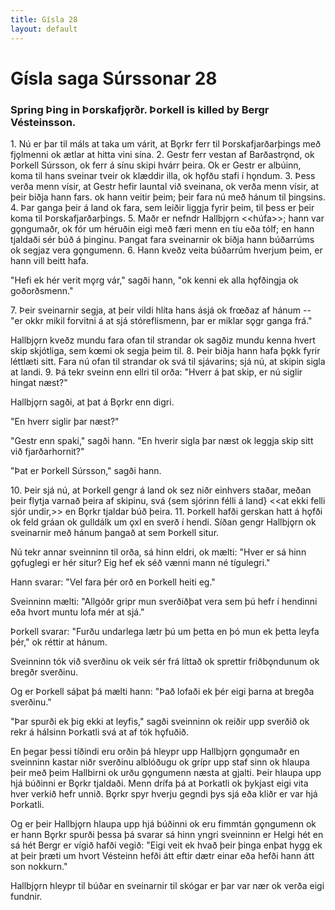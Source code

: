 ```yaml
---
title: Gísla 28
layout: default
---
```


# Gísla saga Súrssonar 28

### Spring Þing in Þorskafj&#x1EB;rðr. Þorkell is killed by Bergr Vésteinsson.

1\. Nú er þar til máls at taka um várit, at B&#x1EB;rkr ferr til Þorskafjarðarþings með fj&#x1EB;lmenni ok ætlar at hitta vini sína. 2. Gestr ferr vestan af Barðastr&#x1EB;nd, ok Þorkell Súrsson, ok ferr á sínu skipi hvárr þeira. Ok er Gestr er albúinn, koma til hans sveinar tveir ok klæddir illa, ok h&#x1EB;fðu stafi í h&#x1EB;ndum. 3. Þess verða menn vísir, at Gestr hefir launtal við sveinana, ok verða menn vísir, at þeir biðja hann fars. ok hann veitir þeim; þeir fara nú með hánum til þingsins. 4. Þar ganga þeir á land ok fara, sem leiðir liggja fyrir þeim, til þess er þeir koma til Þorskafjarðarþings. 5. Maðr er nefndr Hallbj&#x1EB;rn <<húfa>>; hann var g&#x1EB;ngumaðr, ok fór um héruðin eigi með færi menn en tíu eða tólf; en hann tjaldaði sér búð á þinginu. Þangat fara sveinarnir ok biðja hann búðarrúms ok segjaz vera g&#x1EB;ngumenn. 6. Hann kveðz veita búðarrúm hverjum þeim, er hann vill beitt hafa.

"Hefi ek hér verit m&#x1EB;rg vár," sagði hann, "ok kenni ek alla h&#x1EB;fðingja ok goðorðsmenn."

7\. Þeir sveinarnir segja, at þeir vildi hlíta hans ásjá ok fr&oelig;ðaz af hánum -- "er okkr mikil forvitni á at sjá stóreflismenn, þar er miklar s&#x1EB;gr ganga frá."

Hallbj&#x1EB;rn kveðz mundu fara ofan til strandar ok sagðiz mundu kenna hvert skip skjótliga, sem k&oelig;mi ok segja þeim til. 8. Þeir biðja hann hafa þ&#x1EB;kk fyrir léttlæti sitt. Fara nú ofan til strandar ok svá til sjávarins; sjá nú, at skipin sigla at landi. 9. Þá tekr sveinn enn ellri til orða: "Hverr á þat skip, er nú siglir hingat næst?"

Hallbj&#x1EB;rn sagði, at þat á B&#x1EB;rkr enn digri.

"En hverr siglir þar næst?"

"Gestr enn spaki," sagði hann. "En hverir sigla þar næst ok leggja skip sitt við fjarðarhornit?"

"Þat er Þorkell Súrsson," sagði hann.

10\. Þeir sjá nú, at Þorkell gengr á land ok sez niðr einhvers staðar, meðan þeir flytja varnað þeira af skipinu, svá {sem sjórinn félli á land} <<at ekki felli sjór undir,>> en B&#x1EB;rkr tjaldar búð þeira. 11. Þorkell hafði gerskan hatt á h&#x1EB;fði ok feld gráan ok gulldálk um &#x1EB;xl en sverð í hendi. Síðan gengr Hallbj&#x1EB;rn ok sveinarnir með hánum þangað at sem Þorkell situr.

Nú tekr annar sveinninn til orða, sá hinn eldri, ok mælti: "Hver er sá hinn g&#x1EB;fuglegi er hér situr? Eig hef ek séð vænni mann né tígulegri."

Hann svarar: "Vel fara þér orð en Þorkell heiti eg."

Sveinninn mælti: "Allgóðr gripr mun sverðiðþat vera sem þú hefr í hendinni eða hvort muntu lofa mér at sjá."

Þorkell svarar: "Furðu undarlega lætr þú um þetta en þó mun ek þetta leyfa þér," ok réttir at hánum.

Sveinninn tók við sverðinu ok veik sér frá líttað ok sprettir friðb&#x1EB;ndunum ok bregðr sverðinu.

Og er Þorkell sáþat þá mælti hann: "Það lofaði ek þér eigi þarna at bregða sverðinu."

"Þar spurði ek þig ekki at leyfis," sagði sveinninn ok reiðir upp sverðið ok rekr á hálsinn Þorkatli svá at af tók h&#x1EB;fuðið.

En þegar þessi tíðindi eru orðin þá hleypr upp Hallbj&#x1EB;rn g&#x1EB;ngumaðr en sveinninn kastar niðr sverðinu alblóðugu ok grípr upp staf sinn ok hlaupa þeir með þeim Hallbirni ok urðu g&#x1EB;ngumenn næsta at gjalti. Þeir hlaupa upp hjá búðinni er B&#x1EB;rkr tjaldaði. Menn drífa þá at Þorkatli ok þykjast eigi vita hver verkið hefr unnið. B&#x1EB;rkr spyr hverju gegndi þys sjá eða kliðr er var hjá Þorkatli.

Og er þeir Hallbj&#x1EB;rn hlaupa upp hjá búðinni ok eru fimmtán g&#x1EB;ngumenn ok er hann B&#x1EB;rkr spurði þessa þá svarar sá hinn yngri sveinninn er Helgi hét en sá hét Bergr er vígið hafði vegið: "Eigi veit ek hvað þeir þinga enþat hygg ek at þeir þræti um hvort Vésteinn hefði átt eftir dætr einar eða hefði hann átt son nokkurn."

Hallbj&#x1EB;rn hleypr til búðar en sveinarnir til skógar er þar var nær ok verða eigi fundnir.
